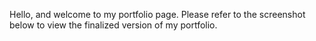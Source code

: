 Hello, and welcome to my portfolio page. Please refer to the screenshot below to view the finalized version of my portfolio.
